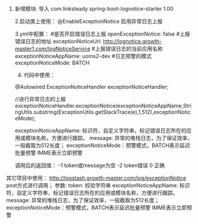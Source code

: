 1. 新增模块:
   导入
           <dependency>
               <groupId>com.linksteady</groupId>
               <artifactId>spring-boot-lognotice-starter</artifactId>
               <version>1.00</version>
           </dependency>
           
    2.启动类上使用：
      @EnableExceptionNotice   启用异常日志上报
      
    3.yml中配置：
      #是否开启错误日志上报
      openExceptionNotice: false
      #上报错误日志的地址
      exceptionNoticeUrl: http://lognotice.growth-master1.com/logNoticeService
      #上报错误日志的当前应用名称
      exceptionNoticeAppName: uoms2-dev
      #日志预警的模式
      exceptionNoticeMode: BATCH
      
   4. 代码中使用：
   
   @Autowired
   ExceptionNoticeHandler exceptionNoticeHandler;
       
    //进行异常日志的上报
    exceptionNoticeHandler.exceptionNotice(exceptionNoticeAppName,StringUtils.substring(ExceptionUtils.getStackTrace(e),1,512),exceptionNoticeMode);     
    
    exceptionNoticeAppName: 标识符，自定义字符串，标记错误日志所在的应用或模块名称，方便进行跟踪。
    message: 异常的堆栈日志，为了保证效率，一般截取为512长度；
    exceptionNoticeMode：预警模式，BATCH表示延迟批量预警 IMME表示立即预警    
    
    调用后的返回值：
    -1  token或message为空
    -2 token错误
    0  正确
    
其它项目中使用：
     http://logstash.growth-master.com/log/exceptionNotice post方式进行调用；
     参数:
         token: 校验字符串
         exceptionNoticeAppName: 标识符，自定义字符串，标记错误日志所在的应用或模块名称，方便进行跟踪。
         message: 异常的堆栈日志，为了保证效率，一般截取为512长度；
         exceptionNoticeMode：预警模式，BATCH表示延迟批量预警 IMME表示立即预警    
       